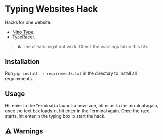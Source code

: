 # Typing Websites Hack
Hacks for one website.
- [Nitro Type](https://www.nitrotype.com/).
- [TypeRacer](https://play.typeracer.com/).

> :warning: The cheats might not work. Check the warnings tab in this file.

## Installation
Run `pip install -r requirements.txt` in the directory to install all requirements.

## Usage
Hit enter in the Terminal to launch a new race, hit enter in the terminal again, once the text
box loads in, hit enter in the Terminal again. Once the race starts, hit enter in the typing box to start the hack.

## :warning: Warnings
